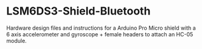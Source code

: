 # LSM6DS3-Shield-Bluetooth
Hardware design files and instructions for a Arduino Pro Micro shield with a 6 axis accelerometer and gyroscope + female headers to attach an HC-05 module. 
